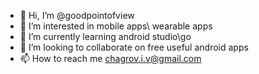 - 👋 Hi, I’m @goodpointofview
- 👀 I’m interested in mobile apps\ wearable apps
- 🌱 I’m currently learning android studio\\go
- 💞️ I’m looking to collaborate on free useful android apps
- 📫 How to reach me chagrov.i.v@gmail.com

<!---
goodpointofview/goodpointofview is a ✨ special ✨ repository because its `README.md` (this file) appears on your GitHub profile.
You can click the Preview link to take a look at your changes.
--->
